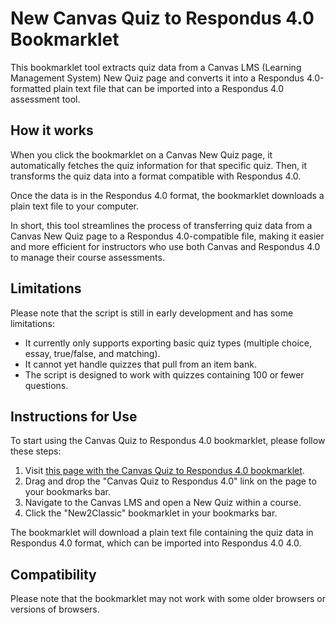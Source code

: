 # New Canvas Quiz to Respondus 4.0 Bookmarklet

This bookmarklet tool extracts quiz data from a Canvas LMS (Learning Management System) New Quiz page and converts it into a Respondus 4.0-formatted plain text file that can be imported into a Respondus 4.0 assessment tool.

## How it works

When you click the bookmarklet on a Canvas New Quiz page, it automatically fetches the quiz information for that specific quiz. Then, it transforms the quiz data into a format compatible with Respondus 4.0.

Once the data is in the Respondus 4.0 format, the bookmarklet downloads a plain text file to your computer.

In short, this tool streamlines the process of transferring quiz data from a Canvas New Quiz page to a Respondus 4.0-compatible file, making it easier and more efficient for instructors who use both Canvas and Respondus 4.0 to manage their course assessments.

## Limitations

Please note that the script is still in early development and has some limitations:

- It currently only supports exporting basic quiz types (multiple choice, essay, true/false, and matching).
- It cannot yet handle quizzes that pull from an item bank.
- The script is designed to work with quizzes containing 100 or fewer questions.

## Instructions for Use

To start using the Canvas Quiz to Respondus 4.0 bookmarklet, please follow these steps:

1. Visit [this page with the Canvas Quiz to Respondus 4.0 bookmarklet](https://eacjason.github.io/New2Classic/new2Classic.html).
2. Drag and drop the "Canvas Quiz to Respondus 4.0" link on the page to your bookmarks bar.
3. Navigate to the Canvas LMS and open a New Quiz within a course.
4. Click the "New2Classic" bookmarklet in your bookmarks bar.

The bookmarklet will download a plain text file containing the quiz data in Respondus 4.0 format, which can be imported into Respondus 4.0 4.0.

## Compatibility

Please note that the bookmarklet may not work with some older browsers or versions of browsers.
